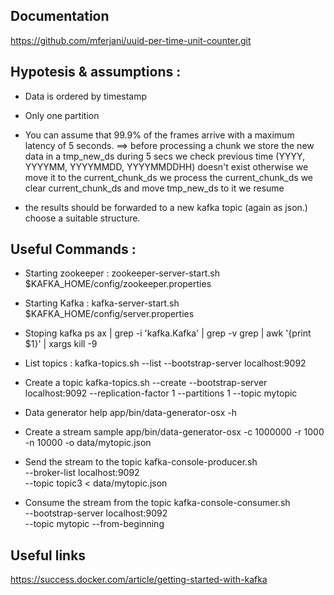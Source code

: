 ## Documentation

https://github.com/mferjani/uuid-per-time-unit-counter.git


## Hypotesis & assumptions :

- Data is ordered by timestamp
- Only one partition


- You can assume that 99.9% of the frames arrive with a maximum latency of 5 seconds.
==>
before processing a chunk we store the new data in a tmp_new_ds during 5 secs
we check previous time (YYYY, YYYYMM, YYYYMMDD, YYYYMMDDHH) doesn't exist otherwise we move it to the current_chunk_ds
we process the current_chunk_ds
we clear current_chunk_ds and move tmp_new_ds to it
we resume

- the results should be forwarded to a new kafka topic (again as json.) choose a suitable structure.




## Useful Commands  :

- Starting zookeeper :
zookeeper-server-start.sh $KAFKA_HOME/config/zookeeper.properties

- Starting Kafka :
kafka-server-start.sh $KAFKA_HOME/config/server.properties

- Stoping kafka
ps ax | grep -i 'kafka.Kafka' | grep -v grep | awk '{print $1}' | xargs kill -9

- List topics :
kafka-topics.sh --list --bootstrap-server localhost:9092

- Create a topic
kafka-topics.sh --create --bootstrap-server localhost:9092 --replication-factor 1 --partitions 1 --topic mytopic

- Data generator help
app/bin/data-generator-osx -h

- Create a stream sample
app/bin/data-generator-osx -c 1000000 -r 1000 -n 10000 -o data/mytopic.json

- Send the stream to the topic
kafka-console-producer.sh \
  --broker-list localhost:9092 \
  --topic topic3 < data/mytopic.json

- Consume the stream from the topic
kafka-console-consumer.sh \
  --bootstrap-server localhost:9092 \
  --topic mytopic --from-beginning


## Useful links

https://success.docker.com/article/getting-started-with-kafka




